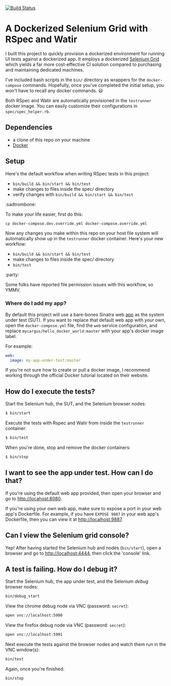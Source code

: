 [![Build Status](https://travis-ci.org/mycargus/watir-docker-grid.svg?branch=master)](https://travis-ci.org/mycargus/watir-docker-grid)

# A Dockerized Selenium Grid with RSpec and Watir

I built this project to quickly provision a dockerized environment for running
UI tests against a dockerized app. It employs a dockerized [Selenium Grid]
which yields a far more cost-effective CI solution compared to purchasing and
maintaining dedicated machines.

I've included bash scripts in the `bin/` directory as wrappers for the
`docker-compose` commands. Hopefully, once you've completed the initial setup,
you won't have to recall any docker commands. :smiley:

Both RSpec and Watir are automatically provisioned in the `testrunner` docker
image. You can easily customize their configurations in `spec/spec_helper.rb`.

## Dependencies

- a clone of this repo on your machine
- [Docker]

## Setup

Here's the default workflow when writing RSpec tests in this project:

- `bin/build && bin/start && bin/test`
- make changes to files inside the spec/ directory
- verify changes with `bin/build && bin/start && bin/test`

:sadtrombone:

To make your life easier, first do this:

```bash
cp docker-compose.dev.override.yml docker-compose.override.yml
```

Now any changes you make within this repo on your host file system will
automatically show up in the `testrunner` docker container. Here's your new
workflow:

- `bin/build && bin/start && bin/test`
- make changes to files inside the spec/ directory
- `bin/test`

:party:

Some folks have reported file permission issues with this workflow, so YMMV.

### Where do I add my app?

By default this project will use a bare-bones Sinatra web [app] as the system
under test (SUT). If you want to replace that default web app with your own,
open the `docker-compose.yml` file, find the `web` service configuration, and
replace `mycargus/hello_docker_world:master` with your app's docker image label.

For example:

```yaml
web:
  image: my-app-under-test:master
```

If you're not sure how to create or pull a docker image, I recommend working
through the official Docker tutorial located on their website.

## How do I execute the tests?

Start the Selenium hub, the SUT, and the Selenium browser nodes:

```sh
$ bin/start
```

Execute the tests with Rspec and Watir from inside the `testrunner` container:

```sh
$ bin/test
```

When you're done, stop and remove the docker containers:

```sh
$ bin/stop
```

## I want to see the app under test. How can I do that?

If you're using the default web app provided, then open your browser and go to
<http://locahost:8080>.

If you're using your own web app, make sure to expose a port in your web app's
Dockerfile. For example, if you have `EXPOSE 9887` in your web app's Dockerfile,
then you can view it at <http://localhost:9887>.

## Can I view the Selenium grid console?

Yep! After having started the Selenium hub and nodes (`bin/start`), open a
browser and go to <http://localhost:4444>, then click the 'console' link.

## A test is failing. How do I debug it?

Start the Selenium hub, the app under test, and the Selenium _debug_ browser
nodes:

```bash
bin/debug_start
```

View the chrome debug node via VNC (password: `secret`):

```bash
open vnc://localhost:5900
```

View the firefox debug node via VNC (password: `secret`):

```bash
open vnc://localhost:5901
```

Next execute the tests against the browser nodes and watch them run in the VNC
window(s):

```bash
bin/test
```

Again, once you're finished:

```bash
bin/stop
```

[app]: https://github.com/mycargus/hello_docker_world
[docker]: https://docs.docker.com/
[selenium grid]: https://github.com/SeleniumHQ/docker-selenium
